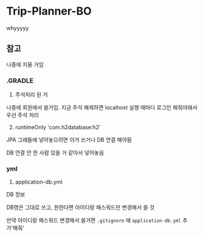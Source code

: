 # Trip-Planner-BO

whyyyyy

## 참고
나중에 지울 거임

### .GRADLE
1. 주석처리 된 거
 
나중에 회원에서 쓸거임. 지금 주석 해제하면 localhost 실행 때마다 로그인 해줘야돼서 우선 주석 처리

2. runtimeOnly 'com.h2database:h2'

JPA 그래들에 넣어놓으려면 이거 쓰거나 DB 연결 해야됨

DB 연결 안 한 사람 있을 거 같아서 넣어놓음

### yml
1. application-db.yml

DB 정보

DB명은 그대로 쓰고, 원한다면 아이디랑 패스워드만 변경해서 쓸 것

만약 아이디랑 패스워드 변경해서 쓸거면 `.gitignore` 에 `application-db.yml` 추가'해줘'
